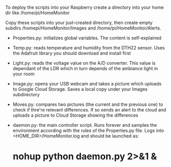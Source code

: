 To deploy the scripts into your Raspberry create a directory into your home dir like /home/pi/HomeMonitor

Copy these scripts into your just-created directory, then create empty subdirs /homepi/HomeMonitor/Images and /home/pi/HomeMonitor/Alerts.

- Properties.py: initializes global variables. The content is self-explained

- Temp.py: reads temperature and humidity from the DTH22 sensor.
Uses the Adafruit library you should download and install first 

- Light.py: reads the voltage value on the A/D converter. This value is
dependant of the LDR which in turn depends of the ambiance light in your room

- Image.py: opens your USB webcam and takes a picture which uploads
to Google Cloud Storage. Saves a local copy under your Images subdirectory

- Moves.py: compares two pictures (the current and the previous one) to check
if thre're relevant differences. If so sends an alert to the cloud and uploads
a picture to Cloud Storage showing the differences

- daemon.py: the main controller script. Runs forever and samples the environment
according with the rules of the Properties.py file. Logs into <HOME_DIR>/HomeMonitor.log 
and should be launched as:

	# nohup python daemon.py 2>&1 &